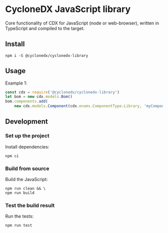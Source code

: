 # CycloneDX JavaScript library

Core functionality of CDX for JavaScript (node or web-browser),
written in TypeScript and compiled to the target.

## Install 

```shell
npm i -S @cyclonedx/cyclonedx-library
```

## Usage

Example 1:
```javascript
const cdx = require('@cyclonedx/cyclonedx-library')
let bom = new cdx.models.Bom()
bom.components.add(
    new cdx.models.Component(cdx.enums.ComponentType.Library, 'myComponent'))
```

## Development

### Set up the project

Install dependencies:
```shell
npm ci
```

### Build from source

Build the JavaScript:
```shell
npm run clean && \
npm run build
```

### Test the build result

Run the tests:
```shell
npm run test
```
